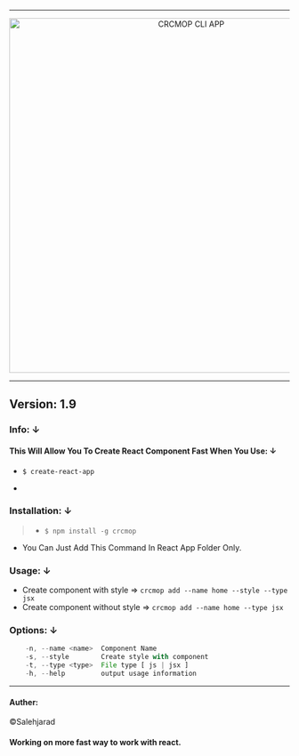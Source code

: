 
--------------
<p align="center">
    <img alt="CRCMOP CLI APP" src="https://image.ibb.co/eFnM2e/crcmop_logo.png" width="638">
</p>

--------------

**Version: 1.9**
-

### Info: &darr;  
#### This Will Allow You To Create React Component Fast When You Use: &darr;  
* `$ create-react-app`
-
### Installation: &darr;  

> * `$ npm install -g crcmop`
* You Can Just Add This Command In React App Folder Only.

### Usage: &darr;  

* Create component with style => `crcmop add --name home --style --type jsx`
* Create component without style => `crcmop add --name home --type jsx`

### Options: &darr;  

```js
    -n, --name <name>  Component Name
    -s, --style        Create style with component
    -t, --type <type>  File type [ js | jsx ]
    -h, --help         output usage information
```

---------------

#### Auther:    
&copy;Salehjarad


#### Working on more fast way to work with react.